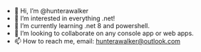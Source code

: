 - 👋 Hi, I’m @hunterawalker
- 👀 I’m interested in everything .net!
- 🌱 I’m currently learning .net 8 and powershell.
- 💞️ I’m looking to collaborate on any console app or web apps.
- 📫 How to reach me, email: hunterawalker@outlook.com

